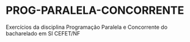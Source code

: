 # PROG-PARALELA-CONCORRENTE
 Exercícios da disciplina Programação Paralela e Concorrente do bacharelado em SI CEFET/NF
